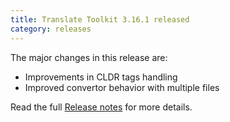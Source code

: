 ```yaml
---
title: Translate Toolkit 3.16.1 released
category: releases
---
```


The major changes in this release are:

- Improvements in CLDR tags handling
- Improved convertor behavior with multiple files

Read the full [Release notes](https://docs.translatehouse.org/projects/translate-toolkit/en/latest/releases/3.16.1.html) for more details.
